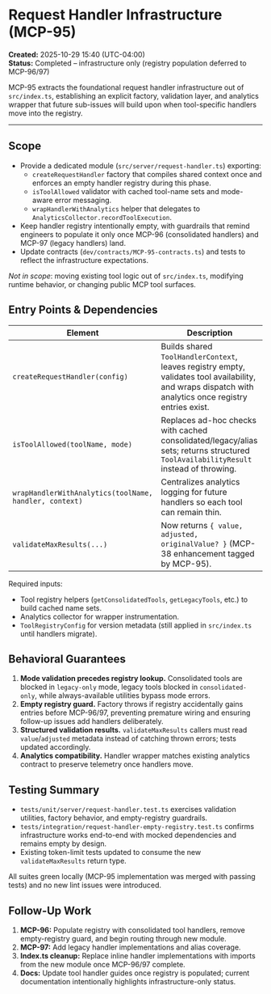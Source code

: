 # Request Handler Infrastructure (MCP-95)

**Created:** 2025-10-29 15:40 (UTC-04:00)  
**Status:** Completed – infrastructure only (registry population deferred to MCP-96/97)

MCP-95 extracts the foundational request handler infrastructure out of `src/index.ts`, establishing an explicit factory, validation layer, and analytics wrapper that future sub-issues will build upon when tool-specific handlers move into the registry.

---

## Scope

- Provide a dedicated module (`src/server/request-handler.ts`) exporting:
  - `createRequestHandler` factory that compiles shared context once and enforces an empty handler registry during this phase.
  - `isToolAllowed` validator with cached tool-name sets and mode-aware error messaging.
  - `wrapHandlerWithAnalytics` helper that delegates to `AnalyticsCollector.recordToolExecution`.
- Keep handler registry intentionally empty, with guardrails that remind engineers to populate it only once MCP-96 (consolidated handlers) and MCP-97 (legacy handlers) land.
- Update contracts (`dev/contracts/MCP-95-contracts.ts`) and tests to reflect the infrastructure expectations.

_Not in scope_: moving existing tool logic out of `src/index.ts`, modifying runtime behavior, or changing public MCP tool surfaces.

## Entry Points & Dependencies

| Element | Description |
| --- | --- |
| `createRequestHandler(config)` | Builds shared `ToolHandlerContext`, leaves registry empty, validates tool availability, and wraps dispatch with analytics once registry entries exist. |
| `isToolAllowed(toolName, mode)` | Replaces ad-hoc checks with cached consolidated/legacy/alias sets; returns structured `ToolAvailabilityResult` instead of throwing. |
| `wrapHandlerWithAnalytics(toolName, handler, context)` | Centralizes analytics logging for future handlers so each tool can remain thin. |
| `validateMaxResults(...)` | Now returns `{ value, adjusted, originalValue? }` (MCP-38 enhancement tagged by MCP-95). |

Required inputs:

- Tool registry helpers (`getConsolidatedTools`, `getLegacyTools`, etc.) to build cached name sets.
- Analytics collector for wrapper instrumentation.
- `ToolRegistryConfig` for version metadata (still applied in `src/index.ts` until handlers migrate).

## Behavioral Guarantees

1. **Mode validation precedes registry lookup.** Consolidated tools are blocked in `legacy-only` mode, legacy tools blocked in `consolidated-only`, while always-available utilities bypass mode errors.
2. **Empty registry guard.** Factory throws if registry accidentally gains entries before MCP-96/97, preventing premature wiring and ensuring follow-up issues add handlers deliberately.
3. **Structured validation results.** `validateMaxResults` callers must read `value`/`adjusted` metadata instead of catching thrown errors; tests updated accordingly.
4. **Analytics compatibility.** Handler wrapper matches existing analytics contract to preserve telemetry once handlers move.

## Testing Summary

- `tests/unit/server/request-handler.test.ts` exercises validation utilities, factory behavior, and empty-registry guardrails.
- `tests/integration/request-handler-empty-registry.test.ts` confirms infrastructure works end-to-end with mocked dependencies and remains empty by design.
- Existing token-limit tests updated to consume the new `validateMaxResults` return type.

All suites green locally (MCP-95 implementation was merged with passing tests) and no new lint issues were introduced.

## Follow-Up Work

1. **MCP-96:** Populate registry with consolidated tool handlers, remove empty-registry guard, and begin routing through new module.
2. **MCP-97:** Add legacy handler implementations and alias coverage.
3. **Index.ts cleanup:** Replace inline handler implementations with imports from the new module once MCP-96/97 complete.
4. **Docs:** Update tool handler guides once registry is populated; current documentation intentionally highlights infrastructure-only status.
